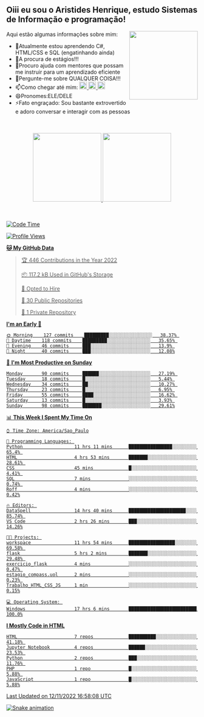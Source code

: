 ## Oiii eu sou o Aristides Henrique, estudo Sistemas de Informação e programação!

<div >
Aqui estão algumas informações sobre mim:<img align="right" height="180em" src="https://user-images.githubusercontent.com/97318481/177042589-45d62122-82a9-4a32-b3a7-87b322825b2f.png">
</div>

- 🌱Atualmente estou aprendendo C#, HTML/CSS e SQL (engatinhando ainda)
- 👯A procura de estágios!!!
- 🤔Procuro ajuda com mentores que possam me instruir para um aprendizado eficiente
- 💬Pergunte-me sobre QUALQUER COISA!!!
- 📫Como chegar até mim:
  <a href="https://www.instagram.com/aryhenry/" target="_blank">
  <img src="https://img.shields.io/badge/-Instagram-%23E4405F?style=for-the-badge&logo=instagram&logoColor=black" height="20px">
  </a>
  <a href="https://www.linkedin.com/in/aristides-henrique/" target="_blank">
  <img src="https://img.shields.io/badge/-LinkedIn-%230077B5?style=for-the-badge&logo=linkedin&logoColor=black" height="20px">
  </a> 
  <a href="mailto:arihenriqueuna@gmail.com">
  <img src="https://img.shields.io/badge/-Gmail-%23333?style=for-the-badge&logo=gmail&logoColor=white" height="20px">
  </a>
- 😄Pronomes:ELE/DELE
- ⚡Fato engraçado: Sou bastante extrovertido e adoro conversar e interagir com as pessoas
<br/>
<br/>
<div align="center">
  <a href="https://github.com/arihenrique">
  <img height="180em" src="https://github-readme-stats.vercel.app/api?username=arihenrique&show_icons=true&theme=dracula&include_all_commits=true&count_private=true"/>
  <img height="180em" src="https://github-readme-stats.vercel.app/api/top-langs/?username=arihenrique&layout=compact&langs_count=7&theme=dracula"/>
</div><br/><br/>

<!--START_SECTION:waka-->
![Code Time](http://img.shields.io/badge/Code%20Time-280%20hrs%2010%20mins-blue)

![Profile Views](http://img.shields.io/badge/Profile%20Views-14-blue)

**🐱 My GitHub Data** 

> 🏆 446 Contributions in the Year 2022
 > 
> 📦 117.2 kB Used in GitHub's Storage 
 > 
> 💼 Opted to Hire
 > 
> 📜 30 Public Repositories 
 > 
> 🔑 1 Private Repository 
 > 
**I'm an Early 🐤** 

```text
🌞 Morning    127 commits    █████████░░░░░░░░░░░░░░░░   38.37% 
🌇 Daytime    118 commits    █████████░░░░░░░░░░░░░░░░   35.65% 
🌃 Evening    46 commits     ███░░░░░░░░░░░░░░░░░░░░░░   13.9% 
🌙 Night      40 commits     ███░░░░░░░░░░░░░░░░░░░░░░   12.08%

```
📅 **I'm Most Productive on Sunday** 

```text
Monday       90 commits     ██████░░░░░░░░░░░░░░░░░░░   27.19% 
Tuesday      18 commits     █░░░░░░░░░░░░░░░░░░░░░░░░   5.44% 
Wednesday    34 commits     ██░░░░░░░░░░░░░░░░░░░░░░░   10.27% 
Thursday     23 commits     █░░░░░░░░░░░░░░░░░░░░░░░░   6.95% 
Friday       55 commits     ████░░░░░░░░░░░░░░░░░░░░░   16.62% 
Saturday     13 commits     █░░░░░░░░░░░░░░░░░░░░░░░░   3.93% 
Sunday       98 commits     ███████░░░░░░░░░░░░░░░░░░   29.61%

```


📊 **This Week I Spent My Time On** 

```text
⌚︎ Time Zone: America/Sao_Paulo

💬 Programming Languages: 
Python                   11 hrs 11 mins      ████████████████░░░░░░░░░   65.4% 
HTML                     4 hrs 53 mins       ███████░░░░░░░░░░░░░░░░░░   28.61% 
CSS                      45 mins             █░░░░░░░░░░░░░░░░░░░░░░░░   4.41% 
SQL                      7 mins              ░░░░░░░░░░░░░░░░░░░░░░░░░   0.74% 
Roff                     4 mins              ░░░░░░░░░░░░░░░░░░░░░░░░░   0.42%

🔥 Editors: 
DataSpell                14 hrs 40 mins      █████████████████████░░░░   85.74% 
VS Code                  2 hrs 26 mins       ███░░░░░░░░░░░░░░░░░░░░░░   14.26%

🐱‍💻 Projects: 
workspace                11 hrs 54 mins      █████████████████░░░░░░░░   69.58% 
flask                    5 hrs 2 mins        ███████░░░░░░░░░░░░░░░░░░   29.48% 
exercicio_flask          4 mins              ░░░░░░░░░░░░░░░░░░░░░░░░░   0.47% 
estagio_compass.uol      2 mins              ░░░░░░░░░░░░░░░░░░░░░░░░░   0.23% 
Trabalho_HTML_CSS_JS     1 min               ░░░░░░░░░░░░░░░░░░░░░░░░░   0.15%

💻 Operating System: 
Windows                  17 hrs 6 mins       █████████████████████████   100.0%

```

**I Mostly Code in HTML** 

```text
HTML                     7 repos             ██████████░░░░░░░░░░░░░░░   41.18% 
Jupyter Notebook         4 repos             ██████░░░░░░░░░░░░░░░░░░░   23.53% 
Python                   2 repos             ███░░░░░░░░░░░░░░░░░░░░░░   11.76% 
PHP                      1 repo              █░░░░░░░░░░░░░░░░░░░░░░░░   5.88% 
JavaScript               1 repo              █░░░░░░░░░░░░░░░░░░░░░░░░   5.88%

```



 Last Updated on 12/11/2022 16:58:08 UTC
<!--END_SECTION:waka-->

![Snake animation](https://github.com/arihenrique/arihenrique/blob/output/github-contribution-grid-snake.svg)
